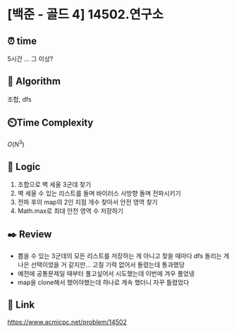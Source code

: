 # [백준 - 골드 4] 14502.연구소
 
## ⏰  **time**
5시간 ... 그 이상?

## :pushpin: **Algorithm**
조합, dfs

## ⏲️**Time Complexity**
$O(N^3)$

## :round_pushpin: **Logic**
1. 조합으로 벽 세울 3군데 찾기
2. 벽 세울 수 있는 리스트를 돌며 바이러스 사방향 돌며 전파시키기
3. 전파 후의 map의 2인 지점 개수 찾아서 안전 영역 찾기
4. Math.max로 최대 안전 영역 수 저장하기

## :black_nib: **Review**
- 뽑을 수 있는 3군데의 모든 리스트를 저장하는 게 아니고 찾을 때마다 dfs 돌리는 게 나은 선택이었을 거 같지만... 고칠 기력 없어서 돌렸는데 통과했당
- 예전에 공통문제일 때부터 풀고싶어서 시도했는데 이번에 겨우 풀었넹
- map을 clone해서 했어야했는데 하나로 계속 했더니 자꾸 틀렸었다

## 📡 Link
https://www.acmicpc.net/problem/14502
